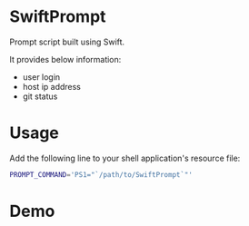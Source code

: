 # SwiftPrompt

Prompt script built using Swift. 

It provides below information:
* user login
* host ip address
* git status

# Usage

Add the following line to your shell application's resource file:

```bash
PROMPT_COMMAND='PS1="`/path/to/SwiftPrompt`"'
```

# Demo
